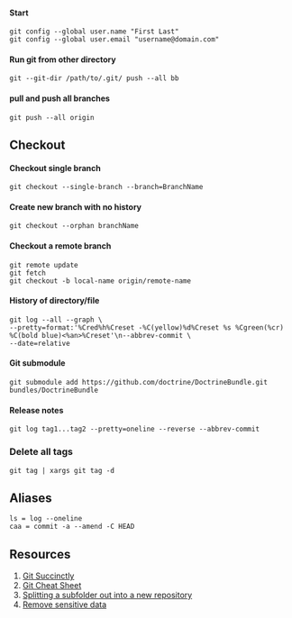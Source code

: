 #### Start

    git config --global user.name "First Last"
    git config --global user.email "username@domain.com"

#### Run git from other directory

    git --git-dir /path/to/.git/ push --all bb

#### pull and push all branches

    git push --all origin

## Checkout

#### Checkout single branch

    git checkout --single-branch --branch=BranchName

#### Create new branch with no history

    git checkout --orphan branchName

#### Checkout a remote branch

    git remote update
    git fetch
    git checkout -b local-name origin/remote-name

#### History of directory/file

    git log --all --graph \
    --pretty=format:'%Cred%h%Creset -%C(yellow)%d%Creset %s %Cgreen(%cr) %C(bold blue)<%an>%Creset'\n--abbrev-commit \
    --date=relative

#### Git submodule

    git submodule add https://github.com/doctrine/DoctrineBundle.git bundles/DoctrineBundle

#### Release notes

    git log tag1...tag2 --pretty=oneline --reverse --abbrev-commit

### Delete all tags

    git tag | xargs git tag -d 

## Aliases

    ls = log --oneline
    caa = commit -a --amend -C HEAD

## Resources

1. [Git Succinctly](http://net.tutsplus.com/sessions/git-succinctly/)
1. [Git Cheat Sheet](http://git.io/gzLlgA)
1. [Splitting a subfolder out into a new repository](http://git.io/1hPf_g)
1. [Remove sensitive data](http://git.io/PIfdnw)

